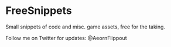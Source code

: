 # FreeSnippets
Small snippets of code and misc. game assets, free for the taking. 

Follow me on Twitter for updates: @AeornFlippout

